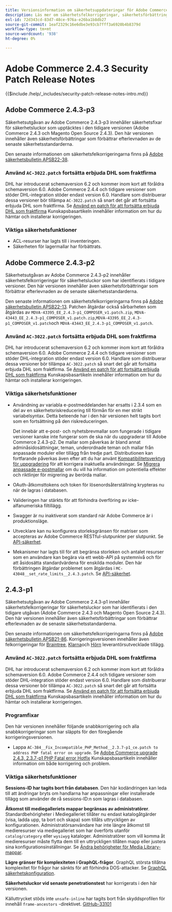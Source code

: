 ```yaml
---
title: Versionsinformation om säkerhetsuppdateringar för Adobe Commerce 2.4.3
description: Läs mer om säkerhetsfelkorrigeringar, säkerhetsförbättringar och andra säkerhetsrelaterade uppdateringar som ingår i säkerhetsuppdateringarna för Adobe Commerce version 2.4.3.
exl-id: 72d343cd-83d7-48ce-976a-e26ba1b8db27
source-git-commit: 1eaf2329c16e6dbe3e93cb7fff3a6920b4b8379d
workflow-type: tm+mt
source-wordcount: '938'
ht-degree: 0%

---
```


# Adobe Commerce 2.4.3 Security Patch Release Notes

{{$include /help/_includes/security-patch-release-notes-intro.md}}

## Adobe Commerce 2.4.3-p3

Säkerhetsutgåvan av Adobe Commerce 2.4.3-p3 innehåller säkerhetsfixar för säkerhetsluckor som upptäcktes i den tidigare versionen (Adobe Commerce 2.4.3 och Magento Open Source 2.4.3). Den här versionen innehåller även säkerhetsförbättringar som förbättrar efterlevnaden av de senaste säkerhetsstandarderna.

Den senaste informationen om säkerhetsfelkorrigeringarna finns på [Adobe säkerhetsbulletin APSB22-38](https://helpx.adobe.com/security/products/magento/apsb22-38.html).


### Använd `AC-3022.patch` fortsätta erbjuda DHL som fraktfirma

DHL har introducerat schemaversion 6.2 och kommer inom kort att föråldra schemaversion 6.0. Adobe Commerce 2.4.4 och tidigare versioner som stöder DHL-integration stöder endast version 6.0. Handlare som distribuerar dessa versioner bör tillämpa `AC-3022.patch` så snart det går att fortsätta erbjuda DHL som fraktfirma. Se [Använd en patch för att fortsätta erbjuda DHL som fraktfirma](https://support.magento.com/hc/en-us/articles/7707818131597-Apply-a-patch-to-continue-offering-DHL-as-shipping-carrier) Kunskapsbasartikeln innehåller information om hur du hämtar och installerar korrigeringen.

### Viktiga säkerhetsfunktioner

* ACL-resurser har lagts till i inventeringen.
* Säkerheten för lagermallar har förbättrats.

## Adobe Commerce 2.4.3-p2

Säkerhetsutgåvan av Adobe Commerce 2.4.3-p2 innehåller säkerhetsfelkorrigeringar för säkerhetsluckor som har identifierats i tidigare versioner. Den här versionen innehåller även säkerhetsförbättringar som förbättrar efterlevnaden av de senaste säkerhetsstandarderna.

Den senaste informationen om säkerhetsfelkorrigeringarna finns på [Adobe säkerhetsbulletin APSB22-13](https://helpx.adobe.com/security/products/magento/apsb22-13.html).  Patchen åtgärdar också sårbarheten som åtgärdas av `MDVA-43395_EE_2.4.3-p1_COMPOSER_v1.patch.zip`, `MDVA-43443_EE_2.4.3-p1_COMPOSER_v1.patch.zip`,`MDVA-43395_EE_2.4.3-p1_COMPOSER_v1.patch`och `MDVA-43443_EE_2.4.3-p1_COMPOSER_v1.patch`.


### Använd `AC-3022.patch` fortsätta erbjuda DHL som fraktfirma

DHL har introducerat schemaversion 6.2 och kommer inom kort att föråldra schemaversion 6.0. Adobe Commerce 2.4.4 och tidigare versioner som stöder DHL-integration stöder endast version 6.0. Handlare som distribuerar dessa versioner bör tillämpa `AC-3022.patch` så snart det går att fortsätta erbjuda DHL som fraktfirma. Se [Använd en patch för att fortsätta erbjuda DHL som fraktfirma](https://support.magento.com/hc/en-us/articles/7707818131597-Apply-a-patch-to-continue-offering-DHL-as-shipping-carrier) Kunskapsbasartikeln innehåller information om hur du hämtar och installerar korrigeringen.


### Viktiga säkerhetsfunktioner

* Användning av variabla e-postmeddelanden har ersatts i 2.3.4 som en del av en säkerhetsriskreducering till förmån för en mer strikt variabelsyntax. Detta beteende har i den här versionen helt tagits bort som en fortsättning på den riskreduceringen.

  Det innebär att e-post- och nyhetsbrevmallar som fungerade i tidigare versioner kanske inte fungerar som de ska när du uppgraderar till Adobe Commerce 2.4.3-p2. De mallar som påverkas är bland annat adminåsidosättningar, teman, underordnade teman och mallar från anpassade moduler eller tillägg från tredje part. Distributionen kan fortfarande påverkas även efter att du har använt [Kompatibilitetsverktyg för uppgradering](https://experienceleague.adobe.com/docs/commerce-operations/upgrade-guide/upgrade-compatibility-tool/overview.html?lang=en) för att korrigera inaktuella användningar. Se [Migrera anpassade e-postmallar](https://developer.adobe.com/commerce/frontend-core/guide/templates/email-migration/) om du vill ha information om potentiella effekter och riktlinjer för migrering av berörda mallar.

* OAuth-åtkomsttokens och token för lösenordsåterställning krypteras nu när de lagras i databasen. <!-- AC-520 1323-->

* Valideringen har stärkts för att förhindra överföring av icke-alfanumeriska filtillägg. <!-- AC-479-->

* Swagger är nu inaktiverat som standard när Adobe Commerce är i produktionsläge. <!-- AC-1450-->

* Utvecklare kan nu konfigurera storleksgränsen för matriser som accepteras av Adobe Commerce RESTful-slutpunkter per slutpunkt. Se [API-säkerhet](https://developer.adobe.com/commerce/webapi/get-started/api-security/). <!-- AC-465-->

* Mekanismer har lagts till för att begränsa storleken och antalet resurser som en användare kan begära via ett webb-API på systemnivå och för att åsidosätta standardvärdena för enskilda moduler. Den här förbättringen åtgärdar problemet som åtgärdas i `MC-43048__set_rate_limits__2.4.3.patch`. Se [API-säkerhet](https://developer.adobe.com/commerce/webapi/get-started/api-security/). <!-- AC-1120-->


## 2.4.3-p1

Säkerhetsutgåvan av Adobe Commerce 2.4.3-p1 innehåller säkerhetsfelkorrigeringar för säkerhetsluckor som har identifierats i den tidigare utgåvan (Adobe Commerce 2.4.3 och Magento Open Source 2.4.3). Den här versionen innehåller även säkerhetsförbättringar som förbättrar efterlevnaden av de senaste säkerhetsstandarderna.


Den senaste informationen om säkerhetsfelkorrigeringarna finns på [Adobe säkerhetsbulletin APSB21-86](https://helpx.adobe.com/security/products/magento/apsb21-86.html). Korrigeringsversionen innehåller även felkorrigeringar för [Braintree](https://experienceleague.adobe.com/docs/commerce-admin/stores-sales/payments/braintree.html), [Klarna](https://marketplace.magento.com/klarna-m2-klarna.html)och [Hörn](https://marketplace.magento.com/vertexinc-vertex-tax-module.html) leverantörsutvecklade tillägg.


### Använd `AC-3022.patch` fortsätta erbjuda DHL som fraktfirma

DHL har introducerat schemaversion 6.2 och kommer inom kort att föråldra schemaversion 6.0. Adobe Commerce 2.4.4 och tidigare versioner som stöder DHL-integration stöder endast version 6.0. Handlare som distribuerar dessa versioner bör tillämpa `AC-3022.patch` så snart det går att fortsätta erbjuda DHL som fraktfirma. Se [Använd en patch för att fortsätta erbjuda DHL som fraktfirma](https://support.magento.com/hc/en-us/articles/7707818131597-Apply-a-patch-to-continue-offering-DHL-as-shipping-carrier) Kunskapsbasartikeln innehåller information om hur du hämtar och installerar korrigeringen.

### Programfixar

Den här versionen innehåller följande snabbkorrigering och alla snabbkorrigeringar som har släppts för den föregående korrigeringsversionen.

* Lappa `AC-384__Fix_Incompatible_PHP_Method__2.3.7-p1_ce.patch to address PHP fatal error on upgrade`. Se [Adobe Commerce upgrade 2.4.3, 2.3.7-p1 PHP Fatal error Hotfix](https://support.magento.com/hc/en-us/articles/4408021533069-Adobe-Commerce-upgrade-2-4-3-2-3-7-p1-PHP-Fatal-error-Hotfix) Kunskapsbasartikeln innehåller information om både korrigering och problem.

### Viktiga säkerhetsfunktioner

**Sessions-ID har tagits bort från databasen**. Den här kodändringen kan leda till att ändringar bryts om handlarna har anpassningar eller installerade tillägg som använder de rå sessions-ID:n som lagras i databasen. <!-- MC-40976-->

**Åtkomst till mediegalleriets mappar begränsas av administratörer**. Standardbehörigheter i Mediegalleriet tillåter nu endast katalogåtgärder (visa, ladda upp, ta bort och skapa) som tillåts uttryckligen av konfigurationen. Administratörsanvändare har inte längre åtkomst till medieresurser via mediegalleriet som har överförts utanför `catalog/category` eller `wysiwyg` kataloger. Administratörer som vill komma åt medieresurser måste flytta dem till en uttryckligen tillåten mapp eller justera sina konfigurationsinställningar. Se [Ändra behörigheter för Media Library-mappar](https://developer.adobe.com/commerce/php/tutorials/backend/modify-image-library-permissions/). <!-- B2B-1897-->

**Lägre gränser för komplexiteten i GraphQL-frågor**. GraphQL största tillåtna komplexitet för frågor har sänkts för att förhindra DOS-attacker. Se [GraphQL säkerhetskonfiguration](https://devdocs.magento.com/guides/v2.4/graphql/security-configuration.html). <!-- PWA-1700-->

**Säkerhetsluckor vid senaste penetrationstest** har korrigerats i den här versionen. <!-- MC-42431-->

Källuttrycket stöds inte `unsafe-inline` har tagits bort från skyddsprofilen för innehåll `frame-ancestors` -direktivet. [GitHub-33101](https://github.com/magento/magento2/issues/33101)<!-- MC-42632-->

